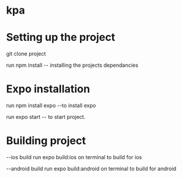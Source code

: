 # kpa

# Setting up the project

git clone project

run npm install -- installing the projects dependancies

# Expo installation

run npm install expo --to install expo

run expo start -- to start project.

# Building project

--ios build run expo build:ios on terminal to build for ios

--android build run expo build:android on terminal to build for android
